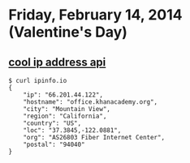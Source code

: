 # Friday, February 14, 2014 (Valentine's Day)

## [cool ip address api](http://ipinfo.io/)

    $ curl ipinfo.io
    {
        "ip": "66.201.44.122",
        "hostname": "office.khanacademy.org",
        "city": "Mountain View",
        "region": "California",
        "country": "US",
        "loc": "37.3845,-122.0881",
        "org": "AS26803 Fiber Internet Center",
        "postal": "94040"
    }
